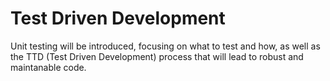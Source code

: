 # Test Driven Development

Unit testing will be introduced, focusing on what to test and how, as well as the TTD (Test Driven Development) process that will lead to robust and maintanable code.